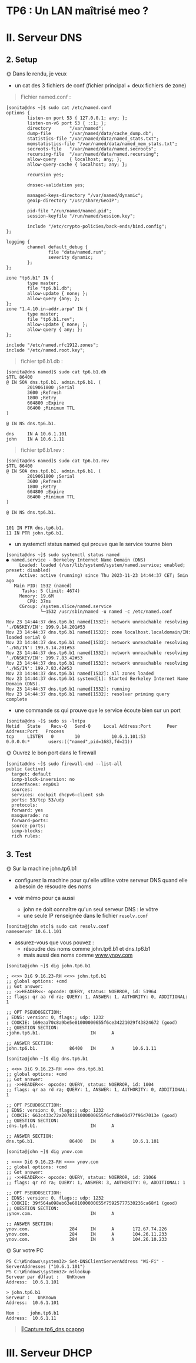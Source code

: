 # TP6 : Un LAN maîtrisé meo ?

# II. Serveur DNS
## 2. Setup

🌞 Dans le rendu, je veux

- un cat des 3 fichiers de conf (fichier principal + deux fichiers de zone)
> Fichier named.conf :
```
[sonita@dns ~]$ sudo cat /etc/named.conf
options {
        listen-on port 53 { 127.0.0.1; any; };
        listen-on-v6 port 53 { ::1; };
        directory       "/var/named";
        dump-file       "/var/named/data/cache_dump.db";
        statistics-file "/var/named/data/named_stats.txt";
        memstatistics-file "/var/named/data/named_mem_stats.txt";
        secroots-file   "/var/named/data/named.secroots";
        recursing-file  "/var/named/data/named.recursing";
        allow-query     { localhost; any; };
        allow-query-cache { localhost; any; };

        recursion yes;

        dnssec-validation yes;

        managed-keys-directory "/var/named/dynamic";
        geoip-directory "/usr/share/GeoIP";

        pid-file "/run/named/named.pid";
        session-keyfile "/run/named/session.key";

        include "/etc/crypto-policies/back-ends/bind.config";
};

logging {
        channel default_debug {
                file "data/named.run";
                severity dynamic;
        };
};

zone "tp6.b1" IN {
        type master;
        file "tp6.b1.db";
        allow-update { none; };
        allow-query {any; };
};
zone "1.4.10.in-addr.arpa" IN {
        type master;
        file "tp6.b1.rev";
        allow-update { none; };
        allow-query { any; };
};

include "/etc/named.rfc1912.zones";
include "/etc/named.root.key";

```

> fichier tp6.b1.db :
```
[sonita@dns named]$ sudo cat tp6.b1.db
$TTL 86400
@ IN SOA dns.tp6.b1. admin.tp6.b1. (
        2019061800 ;Serial
        3600 ;Refresh
        1800 ;Retry
        604800 ;Expire
        86400 ;Minimum TTL
)

@ IN NS dns.tp6.b1.

dns     IN A 10.6.1.101
john    IN A 10.6.1.11
```

> fichier tp6.b1.rev :
```
[sonita@dns named]$ sudo cat tp6.b1.rev
$TTL 86400
@ IN SOA dns.tp6.b1. admin.tp6.b1. (
        2019061800 ;Serial
        3600 ;Refresh
        1800 ;Retry
        604800 ;Expire
        86400 ;Minimum TTL
)

@ IN NS dns.tp6.b1.


101 IN PTR dns.tp6.b1.
11 IN PTR john.tp6.b1.
```


- un systemctl status named qui prouve que le service tourne bien
```
[sonita@dns ~]$ sudo systemctl status named
● named.service - Berkeley Internet Name Domain (DNS)
     Loaded: loaded (/usr/lib/systemd/system/named.service; enabled; preset: disabled)
     Active: active (running) since Thu 2023-11-23 14:44:37 CET; 5min ago
   Main PID: 1532 (named)
      Tasks: 5 (limit: 4674)
     Memory: 19.6M
        CPU: 37ms
     CGroup: /system.slice/named.service
             └─1532 /usr/sbin/named -u named -c /etc/named.conf

Nov 23 14:44:37 dns.tp6.b1 named[1532]: network unreachable resolving './DNSKEY/IN': 199.9.14.201#53
Nov 23 14:44:37 dns.tp6.b1 named[1532]: zone localhost.localdomain/IN: loaded serial 0
Nov 23 14:44:37 dns.tp6.b1 named[1532]: network unreachable resolving './NS/IN': 199.9.14.201#53
Nov 23 14:44:37 dns.tp6.b1 named[1532]: network unreachable resolving './DNSKEY/IN': 199.7.83.42#53
Nov 23 14:44:37 dns.tp6.b1 named[1532]: network unreachable resolving './NS/IN': 199.7.83.42#53
Nov 23 14:44:37 dns.tp6.b1 named[1532]: all zones loaded
Nov 23 14:44:37 dns.tp6.b1 systemd[1]: Started Berkeley Internet Name Domain (DNS).
Nov 23 14:44:37 dns.tp6.b1 named[1532]: running
Nov 23 14:44:37 dns.tp6.b1 named[1532]: resolver priming query complete
```


- une commande ss qui prouve que le service écoute bien sur un port
```
[sonita@dns ~]$ sudo ss -lntpu
Netid   State    Recv-Q   Send-Q     Local Address:Port      Peer Address:Port   Process
tcp     LISTEN   0        10            10.6.1.101:53             0.0.0.0:*       users:(("named",pid=1683,fd=21))
```


🌞 Ouvrez le bon port dans le firewall
```
[sonita@dns ~]$ sudo firewall-cmd --list-all
public (active)
  target: default
  icmp-block-inversion: no
  interfaces: enp0s3
  sources:
  services: cockpit dhcpv6-client ssh
  ports: 53/tcp 53/udp
  protocols:
  forward: yes
  masquerade: no
  forward-ports:
  source-ports:
  icmp-blocks:
  rich rules:
```


## 3. Test
🌞 Sur la machine john.tp6.b1

- configurez la machine pour qu'elle utilise votre serveur DNS quand elle a besoin de résoudre des noms

- voir mémo pour ça aussi
    - john ne doit connaître qu'un seul serveur DNS : le vôtre
    - une seule IP renseignée dans le fichier ```resolv.conf```
```
[sonita@john etc]$ sudo cat resolv.conf
nameserver 10.6.1.101
```

- assurez-vous que vous pouvez :
    - résoudre des noms comme john.tp6.b1 et dns.tp6.b1
    - mais aussi des noms comme www.ynov.com

```
[sonita@john ~]$ dig john.tp6.b1

; <<>> DiG 9.16.23-RH <<>> john.tp6.b1
;; global options: +cmd
;; Got answer:
;; ->>HEADER<<- opcode: QUERY, status: NOERROR, id: 51964
;; flags: qr aa rd ra; QUERY: 1, ANSWER: 1, AUTHORITY: 0, ADDITIONAL: 1

;; OPT PSEUDOSECTION:
; EDNS: version: 0, flags:; udp: 1232
; COOKIE: 169eaa70c8a9be5e01000000655f6ce34221029f43824672 (good)
;; QUESTION SECTION:
;john.tp6.b1.                   IN      A

;; ANSWER SECTION:
john.tp6.b1.            86400   IN      A       10.6.1.11
```

```
[sonita@john ~]$ dig dns.tp6.b1

; <<>> DiG 9.16.23-RH <<>> dns.tp6.b1
;; global options: +cmd
;; Got answer:
;; ->>HEADER<<- opcode: QUERY, status: NOERROR, id: 1004
;; flags: qr aa rd ra; QUERY: 1, ANSWER: 1, AUTHORITY: 0, ADDITIONAL: 1

;; OPT PSEUDOSECTION:
; EDNS: version: 0, flags:; udp: 1232
; COOKIE: 663c433c72a2078101000000655f6cfd8e01d77f96d7013e (good)
;; QUESTION SECTION:
;dns.tp6.b1.                    IN      A

;; ANSWER SECTION:
dns.tp6.b1.             86400   IN      A       10.6.1.101
```

```
[sonita@john ~]$ dig ynov.com

; <<>> DiG 9.16.23-RH <<>> ynov.com
;; global options: +cmd
;; Got answer:
;; ->>HEADER<<- opcode: QUERY, status: NOERROR, id: 21066
;; flags: qr rd ra; QUERY: 1, ANSWER: 3, AUTHORITY: 0, ADDITIONAL: 1

;; OPT PSEUDOSECTION:
; EDNS: version: 0, flags:; udp: 1232
; COOKIE: 39f564a098eb63e601000000655f75925777530236ca68f1 (good)
;; QUESTION SECTION:
;ynov.com.                      IN      A

;; ANSWER SECTION:
ynov.com.               284     IN      A       172.67.74.226
ynov.com.               284     IN      A       104.26.11.233
ynov.com.               284     IN      A       104.26.10.233
```


🌞 Sur votre PC
```
PS C:\Windows\system32> Set-DNSClientServerAddress "Wi-Fi" -ServerAddresses ("10.6.1.101")
PS C:\Windows\system32> nslookup
Serveur par dÚfaut :   UnKnown
Address:  10.6.1.101

> john.tp6.b1
Serveur :   UnKnown
Address:  10.6.1.101

Nom :    john.tp6.b1
Address:  10.6.1.11
```

> 🦈[Capture tp6_dns.pcapng](./tp6_dns.pcapng)


# III. Serveur DHCP
